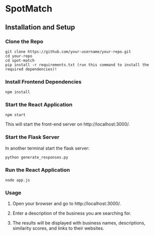 # SpotMatch 

## Installation and Setup 
### Clone the Repo
```
git clone https://github.com/your-username/your-repo.git
cd your-repo
cd spot-match
pip install -r requirements.txt (run this command to install the required dependencies)!
```

### Install Frontend Dependencies 
```
npm install
```

### Start the React Application
```
npm start
```
This will start the front-end server on http://localhost:3000/.

### Start the Flask Server 
In another terminal start the flask server:
```
python generate_responses.py
```

### Run the React Application
```
node app.js
```
### Usage 
1. Open your browser and go to http://localhost:3000/.

2. Enter a description of the business you are searching for.

3. The results will be displayed with business names, descriptions, similarity scores, and links to their websites.




